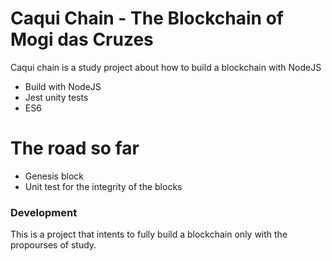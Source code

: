 # Caqui Chain - The Blockchain of Mogi das Cruzes

Caqui chain is a study project about how to build a blockchain with NodeJS

  - Build with NodeJS
  - Jest unity tests
  - ES6

# The road so far

  - Genesis block
  - Unit test for the integrity of the blocks



### Development

This is a project that intents to fully build a blockchain only with the propourses of study.
